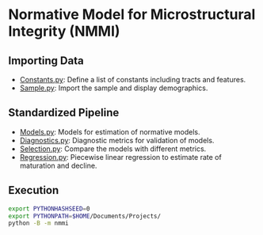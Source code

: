# Normative Model for Microstructural Integrity (NMMI)

## Importing Data

- [Constants.py](Constants.py): Define a list of constants including tracts and features.
- [Sample.py](Sample.py): Import the sample and display demographics.

## Standardized Pipeline

- [Models.py](Models.py): Models for estimation of normative models.
- [Diagnostics.py](Diagnostics.py): Diagnostic metrics for validation of models.
- [Selection.py](Selection.py): Compare the models with different metrics.
- [Regression.py](Regression.py): Piecewise linear regression to estimate rate of maturation and decline.

## Execution

```bash
export PYTHONHASHSEED=0
export PYTHONPATH=$HOME/Documents/Projects/
python -B -m nmmi
```
